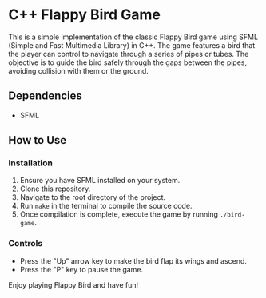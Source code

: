 # C++ Flappy Bird Game

This is a simple implementation of the classic Flappy Bird game using SFML (Simple and Fast Multimedia Library) in C++. The game features a bird that the player can control to navigate through a series of pipes or tubes. The objective is to guide the bird safely through the gaps between the pipes, avoiding collision with them or the ground.

## Dependencies

- SFML

## How to Use

### Installation

1. Ensure you have SFML installed on your system.
2. Clone this repository.
3. Navigate to the root directory of the project.
4. Run `make` in the terminal to compile the source code.
5. Once compilation is complete, execute the game by running `./bird-game`.

### Controls

- Press the "Up" arrow key to make the bird flap its wings and ascend.
- Press the "P" key to pause the game.

Enjoy playing Flappy Bird and have fun!
